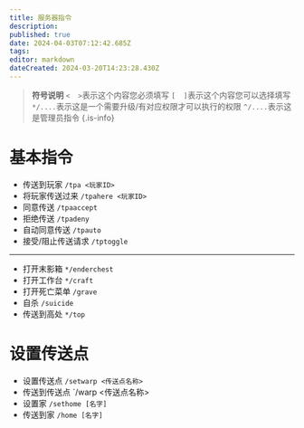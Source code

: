 ```yaml
---
title: 服务器指令
description: 
published: true
date: 2024-04-03T07:12:42.685Z
tags: 
editor: markdown
dateCreated: 2024-03-20T14:23:28.430Z
---
```


> **符号说明**
`<  >`表示这个内容您必须填写
`[  ]`表示这个内容您可以选择填写
`*/....`表示这是一个需要升级/有对应权限才可以执行的权限
`^/....`表示这是管理员指令
{.is-info}
# 基本指令
- 传送到玩家 `/tpa <玩家ID>`
- 将玩家传送过来 `/tpahere <玩家ID>`
- 同意传送 `/tpaaccept`
- 拒绝传送 `/tpadeny`
- 自动同意传送 `/tpauto`
- 接受/阻止传送请求 `/tptoggle`
---
- 打开末影箱 `*/enderchest`
- 打开工作台 `*/craft`
- 打开死亡菜单 `/grave`
- 自杀 `/suicide`
- 传送到高处 `*/top`

# 设置传送点
- 设置传送点 `/setwarp <传送点名称>`
- 传送到传送点 `/warp <传送点名称>
- 设置家 `/sethome [名字]`
- 传送到家 `/home [名字]`


